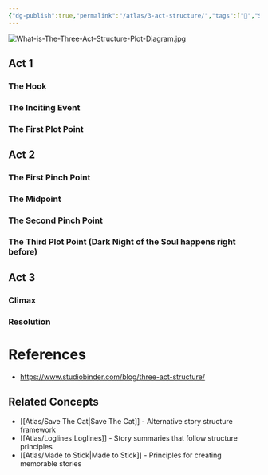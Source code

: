 ```yaml
---
{"dg-publish":true,"permalink":"/atlas/3-act-structure/","tags":["🌱","Screenwriting"],"updated":"2025-10-07T14:28:12.326-07:00"}
---
```



![What-is-The-Three-Act-Structure-Plot-Diagram.jpg](/img/user/_meta/attachments/What-is-The-Three-Act-Structure-Plot-Diagram.jpg)

## Act 1
### The Hook
### The Inciting Event
### The First Plot Point
## Act 2
### The First Pinch Point
### The Midpoint
### The Second Pinch Point
### The Third Plot Point (Dark Night of the Soul happens right before)
## Act 3
### Climax
### Resolution

# References
- https://www.studiobinder.com/blog/three-act-structure/

## Related Concepts
- [[Atlas/Save The Cat\|Save The Cat]] - Alternative story structure framework
- [[Atlas/Loglines\|Loglines]] - Story summaries that follow structure principles
- [[Atlas/Made to Stick\|Made to Stick]] - Principles for creating memorable stories
